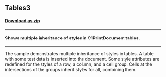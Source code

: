 ## Tables3
#### [Download as zip](https://grapecity.github.io/DownGit/#/home?url=https://github.com/GrapeCity/ComponentOne-WinForms-Samples/tree/master/NetFramework\Reports\C1Preview\VB\Tables3)
____
#### Shows multiple inheritance of styles in C1PrintDocument tables.
____
The sample demonstrates multiple inheritance of styles in tables. A table with some test data is inserted into the document. Some style attributes are redefined for the styles of a row, a column, and a cell group. Cells at the intersections of the groups inherit styles for all, combining them. 